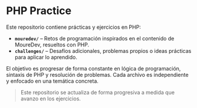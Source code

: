 # PHP Practice

Este repositorio contiene prácticas y ejercicios en PHP:

- **`mouredev/`** – Retos de programación inspirados en el contenido de MoureDev, resueltos con PHP.
- **`challenges/`** – Desafíos adicionales, problemas propios o ideas prácticas para aplicar lo aprendido.

El objetivo es progresar de forma constante en lógica de programación, sintaxis de PHP y resolución de problemas. Cada archivo es independiente y enfocado en una temática concreta.

> Este repositorio se actualiza de forma progresiva a medida que avanzo en los ejercicios.
